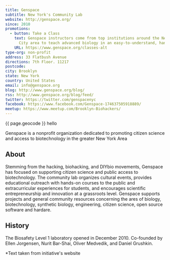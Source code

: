 ```yaml
---
title: Genspace
subtitle: New York's Community Lab
website: http://genspace.org/
since: 2010
promotions:
  - button: Take a Class
    text: Genspace instructors come from top institutions around the New York
      City area to teach advanced biology in an easy-to-understand, hands-on way.
    URL: https://www.genspace.org/classes-alt
type-org: non-profit
address: 33 Flatbush Avenue
directions: 7th Floor. 11217
postcode:
city: Brooklyn
state: New York
country: United States
email: info@genspace.org
blog: http://www.genspace.org/blog/
rss: http://www.genspace.org/blog/feed/
twitter: https://twitter.com/genspacenyc
facebook: https://www.facebook.com/Genspace-174637505918889/
meetup: https://www.meetup.com/Brooklyn-Biohackers/
---
```


{{ page.geocode }} hello

Genspace is a nonprofit organization dedicated to promoting citizen science and access to biotechnology in the greater New York Area

## About
Stemming from the hacking, biohacking, and DIYbio movements, Genspace has focused on supporting citizen science and public access to biotechnology. The community lab organizes cultural events, provides educational outreach with hands-on courses to the public and extracurricular experiences for students, and encourages scientific entrepreneurship and innovation at a grassroots level. Genspace supports projects and general community resources concerning the ares of biology, biotechnology, synthetic biology, engineering, citizen science, open source software and hardare.


## History
The Biosafety Level 1 laboratory opened in December 2010. Co-founded by  Ellen Jorgensen, Nurit Bar-Shai, Oliver Medvedik, and Daniel Grushkin.



\*Text taken from initiative's website
